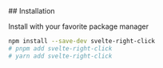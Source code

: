 <section>
## Installation

Install with your favorite package manager

```sh
npm install --save-dev svelte-right-click
# pnpm add svelte-right-click
# yarn add svelte-right-click
```
</section>
